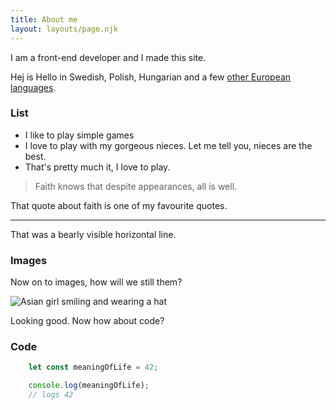 ```yaml
---
title: About me
layout: layouts/page.njk
---
```


I am a front-end developer and I made this site.

Hej is Hello in Swedish, Polish, Hungarian and a few [other European languages](https://en.wiktionary.org/wiki/hej).

### List
* I like to play simple games
* I love to play with my gorgeous nieces. Let me tell you, nieces are the best.
* That's pretty much it, I love to play.

> Faith knows that despite appearances, all is well.

That quote about faith is one of my favourite quotes.

---

That was a bearly visible horizontal line.

### Images
Now on to images, how will we still them?


![Asian girl smiling and wearing a hat](/assets/img/profile-pic-girl-in-hat.jpg)


Looking good.
Now how about code?

### Code

```JavaScript
	let const meaningOfLife = 42;

	console.log(meaningOfLife);
	// logs 42
```